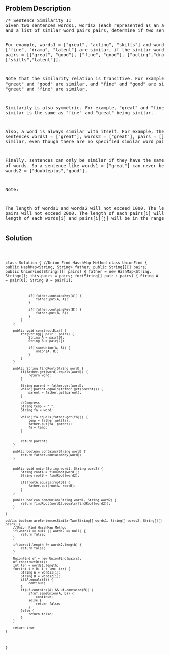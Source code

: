 <!--
<style>
  body { font-family: Arial, sans-serif; }
  .container { max-width: 600px; margin: auto; padding: 20px; }
  .comment-block { background-color: #f9f9f9; padding: 10px; border-left: 5px solid #ccc; }
  .code-block { background-color: #f4f4f4; padding: 10px; border: 1px solid #ddd; }
</style>
-->

<div class='container'>
<h2>Problem Description</h2>
<div class='comment-block'>
<pre>
/* Sentence Similarity II
Given two sentences words1, words2 (each represented as an array of strings), 
and a list of similar word pairs pairs, determine if two sentences are similar.

For example, words1 = ["great", "acting", "skills"] and words2 = ["fine", "drama", "talent"] are similar, 
if the similar word pairs are pairs = [["great", "good"], ["fine", "good"], ["acting","drama"], ["skills","talent"]].

Note that the similarity relation is transitive. 
For example, if "great" and "good" are similar, and "fine" and "good" are similar, then "great" and "fine" are similar.

Similarity is also symmetric. 
For example, "great" and "fine" being similar is the same as "fine" and "great" being similar.

Also, a word is always similar with itself. 
For example, the sentences words1 = ["great"], words2 = ["great"], pairs = [] are similar, 
even though there are no specified similar word pairs.

Finally, sentences can only be similar if they have the same number of words. 
So a sentence like words1 = ["great"] can never be similar to words2 = ["doubleplus","good"].

Note:

The length of words1 and words2 will not exceed 1000.
The length of pairs will not exceed 2000.
The length of each pairs[i] will be 2.
The length of each words[i] and pairs[i][j] will be in the range [1, 20].
*/
</pre>
</div>

<h2>Solution</h2>
<div class='code-block'>
<pre><code class='language-java'>

class Solution {
    //Union Find HasshMap Method
     class UnionFind {
        public HashMap<String, String> father;
        public String[][] pairs;
        public UnionFind(String[][] pairs) {
            father = new HashMap<String, String>();
            this.pairs = pairs;
            for(String[] pair : pairs) {
                String A = pair[0];
                String B = pair[1];

                if(!father.containsKey(A)) {
                    father.put(A, A);
                }

                if(!father.containsKey(B)) {
                    father.put(B, B);
                }            
            }
        }
        
        public void constructDic() {
            for(String[] pair : pairs) {
                String A = pair[0];
                String B = pair[1];
                
                if(!sameUnion(A, B)) {
                    union(A, B);
                }
            }       
        }
        
        public String findRoot(String word) {
            if(father.get(word).equals(word)) {
                return word;
            }
            
            String parent = father.get(word);
            while(!parent.equals(father.get(parent))) {
                parent = father.get(parent);
            }
            
            //Compress
            String temp = " ";
            String fa = word;
            
            while(!fa.equals(father.get(fa))) {
                temp = father.get(fa);
                father.put(fa, parent);
                fa = temp;
            }
            
            
            return parent;  
        }
        
        public boolean contains(String word) {
            return father.containsKey(word);
        }
        
        
        public void union(String word1, String word2) {
            String rootA = findRoot(word1);
            String rootB = findRoot(word2);
            
            if(!rootA.equals(rootB)) {
                father.put(rootA, rootB);
            }
        }
        
        public boolean sameUnion(String word1, String word2) {
            return findRoot(word1).equals(findRoot(word2));
        }
     
    }
    
    public boolean areSentencesSimilarTwo(String[] words1, String[] words2, String[][] pairs) {
        //Union Find HasshMap Method
        if(words1 == null || words2 == null) {
            return false;
        }
        
        if(words1.length != words2.length) {
            return false;
        }
        
        UnionFind uf = new UnionFind(pairs);
        uf.constructDic();
        int len = words1.length;
        for(int i = 0; i < len; i++) {
            String A = words1[i];
            String B = words2[i];
            if(A.equals(B)) {
                continue;
            }
            if(uf.contains(A) && uf.contains(B)) {
                if(uf.sameUnion(A, B)) {
                    continue;
                }else {
                    return false;
                }
            }else {
                return false;
            }   
        }
        
        return true;  
    }
}</code></pre>
</div>
</div>
